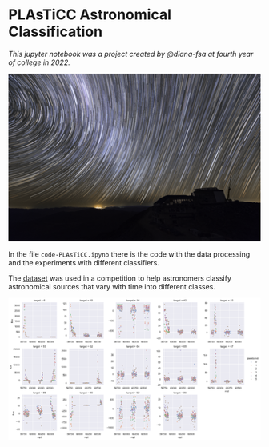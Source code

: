 # PLAsTiCC Astronomical Classification

*This jupyter notebook was a project created by @diana-fsa at fourth year of college in 2022.*

![Image1](https://github.com/diana-fsa/PLAsTICC/blob/main/img/kaggle_plasticc.png)

In the file `code-PLAsTiCC.ipynb` there is the code with the data processing and the experiments with different classifiers.

The [dataset](https://www.kaggle.com/competitions/PLAsTiCC-2018/overview) was used in a competition to help astronomers classify astronomical sources that vary with time into different classes. 

![Image2](https://github.com/diana-fsa/PLAsTICC/blob/main/img/flux.png)



